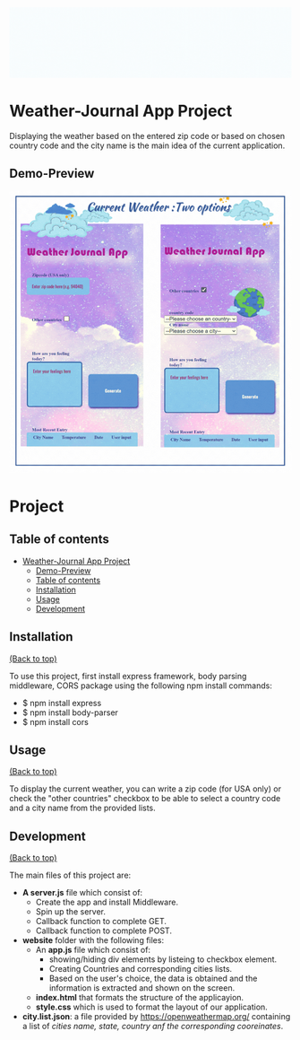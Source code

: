 ![Alt Text](/banner.gif)
# Weather-Journal App Project

Displaying the weather based on the entered zip code or based on chosen country code and the city name is the main idea of the current application.

## Demo-Preview
 ![Alt Text](/demo.gif)

# Project



## Table of contents

- [Weather-Journal App Project](#Weather-Journal-App-Project)
    - [Demo-Preview](#Demo-Preview)
    - [Table of contents](#table-of-contents)
    - [Installation](#Installation)
    - [Usage](#Usage)
    - [Development](#Development)


## Installation

[(Back to top)](#table-of-contents)

To use this project, first install express framework, body parsing middleware, CORS package using the following npm install commands:
* $  npm install express
* $  npm install body-parser
* $  npm install cors 

## Usage

[(Back to top)](#table-of-contents)

To display the current weather, you can write a zip code (for USA only) or check the "other countries" checkbox to be able to select a country code and a city name from the provided lists.

## Development

[(Back to top)](#table-of-contents)

The main files of this project are:
* <strong>A server.js</strong> file which consist of:
    - Create the app and install Middleware.
    -  Spin up the server.
    - Callback function to complete GET.
    - Callback function to complete POST.
* <strong>website</strong> folder with the following files:
    *   An <strong>app.js</strong> file which consist of:
        -  showing/hiding div elements by listeing to checkbox element.
        - Creating Countries and corresponding cities lists.
        - Based on the user's choice, the data is obtained and the information is extracted and shown on the screen.
    * <strong>index.html</strong> that formats the structure of the applicayion.
    * <strong>style.css</strong> which is used to format the layout of our  application.
* <strong>city.list.json</strong>: a file provided by https://openweathermap.org/  containing a list of <em>cities name, state, country anf the corresponding cooreinates</em>.
